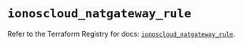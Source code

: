 # `ionoscloud_natgateway_rule`

Refer to the Terraform Registry for docs: [`ionoscloud_natgateway_rule`](https://registry.terraform.io/providers/ionos-cloud/ionoscloud/6.5.1/docs/resources/natgateway_rule).
